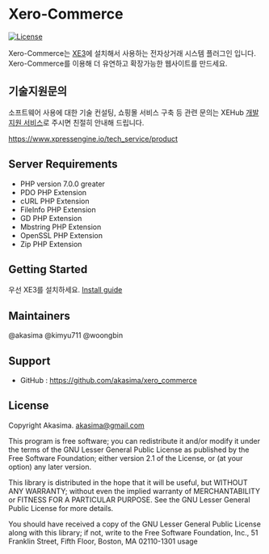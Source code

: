 Xero-Commerce
==============

[![License](http://img.shields.io/badge/license-GNU%20LGPL-brightgreen.svg)](http://www.gnu.org/licenses/gpl.html)

Xero-Commerce는 [XE3](https://github.com/xpressengine/xpressengine/)에 설치해서 사용하는 전자상거래 시스템 플러그인 입니다. Xero-Commerce를 이용해 더 유연하고 확장가능한 웹사이트를 만드세요.

## 기술지원문의
소프트웨어 사용에 대한 기술 컨설팅, 쇼핑몰 서비스 구축 등 관련 문의는 XEHub [개발지원 서비스](https://www.xpressengine.io/tech_service/getContact)로 주시면 친절히 안내해 드립니다.

https://www.xpressengine.io/tech_service/product

## Server Requirements
* PHP version 7.0.0 greater 
* PDO PHP Extension
* cURL PHP Extension
* FileInfo PHP Extension
* GD PHP Extension
* Mbstring PHP Extension
* OpenSSL PHP Extension
* Zip PHP Extension

## Getting Started
우선 XE3를 설치하세요. [Install guide](https://xpressengine.gitbooks.io/xpressengine-manual/content/ko/installation.html)


## Maintainers
@akasima @kimyu711 @woongbin

## Support
* GitHub : https://github.com/akasima/xero_commerce

## License
Copyright Akasima. <akasima@gmail.com>

This program is free software; you can redistribute it and/or
modify it under the terms of the GNU Lesser General Public
License as published by the Free Software Foundation; either
version 2.1 of the License, or (at your option) any later version.

This library is distributed in the hope that it will be useful,
but WITHOUT ANY WARRANTY; without even the implied warranty of
MERCHANTABILITY or FITNESS FOR A PARTICULAR PURPOSE.  See the GNU
Lesser General Public License for more details.

You should have received a copy of the GNU Lesser General Public
License along with this library; if not, write to the Free Software
Foundation, Inc., 51 Franklin Street, Fifth Floor, Boston, MA  02110-1301  usage
